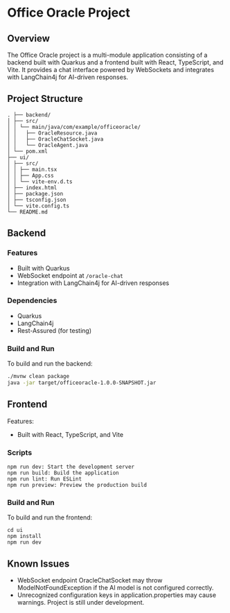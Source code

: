 # Office Oracle Project

## Overview

The Office Oracle project is a multi-module application consisting of a backend built with Quarkus and a frontend built with React, TypeScript, and Vite. It provides a chat interface powered by WebSockets and integrates with LangChain4j for AI-driven responses.

## Project Structure
```
. ├── backend/ 
│ ├── src/ 
│ │ └── main/java/com/example/officeoracle/ 
│ │   ├── OracleResource.java 
│ │   ├── OracleChatSocket.java 
│ │   └── OracleAgent.java 
│ └── pom.xml 
├── ui/ 
│ ├── src/ 
│ │ ├── main.tsx 
│ │ ├── App.css 
│ │ └── vite-env.d.ts 
│ ├── index.html 
│ ├── package.json 
│ ├── tsconfig.json 
│ └── vite.config.ts 
└── README.md
```

## Backend

### Features
- Built with Quarkus
- WebSocket endpoint at `/oracle-chat`
- Integration with LangChain4j for AI-driven responses

### Dependencies
- Quarkus
- LangChain4j
- Rest-Assured (for testing)

### Build and Run
To build and run the backend:
```sh
./mvnw clean package
java -jar target/officeoracle-1.0.0-SNAPSHOT.jar
```

## Frontend
Features:
- Built with React, TypeScript, and Vite

### Scripts
```
npm run dev: Start the development server
npm run build: Build the application
npm run lint: Run ESLint
npm run preview: Preview the production build
```

### Build and Run
To build and run the frontend:
```
cd ui
npm install
npm run dev
```

## Known Issues
- WebSocket endpoint OracleChatSocket may throw ModelNotFoundException if the AI model is not configured correctly.
- Unrecognized configuration keys in application.properties may cause warnings.
Project is still under development.